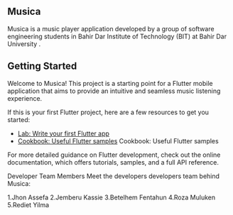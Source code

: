 ## Musica

Musica is a music player application developed by a group of software engineering students in Bahir Dar Institute of Technology (BIT) at Bahir Dar University .

## Getting Started

Welcome to Musica! This project is a starting point for a Flutter mobile application that aims to provide an intuitive and seamless music listening experience.

If this is your first Flutter project, here are a few resources to get you started:

- [Lab: Write your first Flutter app](https://docs.flutter.dev/get-started/codelab)
- [Cookbook: Useful Flutter samples](https://docs.flutter.dev/cookbook)
  Cookbook: Useful Flutter samples

For more detailed guidance on Flutter development, check out the online documentation, which offers tutorials, samples, and a full API reference.

Developer Team Members
Meet the developers developers team behind Musica:

1.Jhon Assefa
2.Jemberu Kassie
3.Betelhem Fentahun
4.Roza Muluken
5.Rediet Yilma
